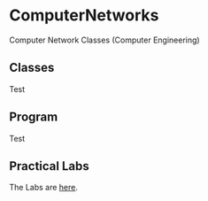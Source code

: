 # ComputerNetworks
Computer Network Classes (Computer Engineering)

## Classes
Test

## Program
Test

## Practical Labs
The Labs are [here](https://github.com/pmrosa-classes/ComputerNetworks/Labs-2022.md).
